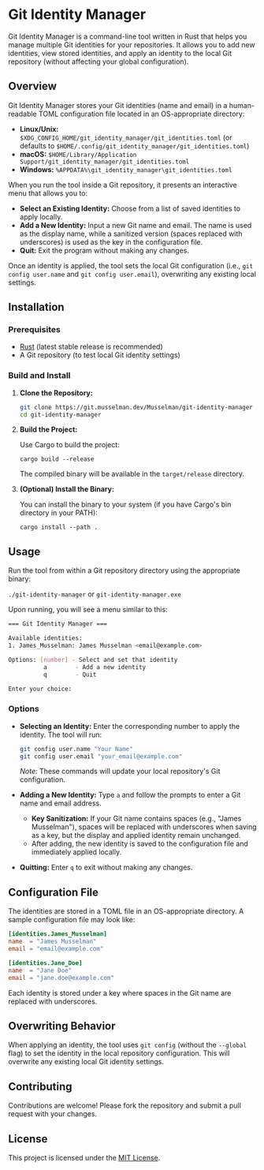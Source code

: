 # Git Identity Manager

Git Identity Manager is a command-line tool written in Rust that helps you
manage multiple Git identities for your repositories. It allows you to add new
identities, view stored identities, and apply an identity to the local Git
repository (without affecting your global configuration).

## Overview

Git Identity Manager stores your Git identities (name and email) in a
human-readable TOML configuration file located in an OS-appropriate directory:

- **Linux/Unix:** `$XDG_CONFIG_HOME/git_identity_manager/git_identities.toml`
  (or defaults to `$HOME/.config/git_identity_manager/git_identities.toml`)
- **macOS:** `$HOME/Library/Application
Support/git_identity_manager/git_identities.toml`
- **Windows:** `%APPDATA%\git_identity_manager\git_identities.toml`

When you run the tool inside a Git repository, it presents an interactive menu
that allows you to:

- **Select an Existing Identity:** Choose from a list of saved identities to
  apply locally.
- **Add a New Identity:** Input a new Git name and email. The name is used as
  the display name, while a sanitized version (spaces replaced with underscores)
  is used as the key in the configuration file.
- **Quit:** Exit the program without making any changes.

Once an identity is applied, the tool sets the local Git configuration (i.e.,
`git config user.name` and `git config user.email`), overwriting any existing
local settings.

## Installation

### Prerequisites

- [Rust](https://www.rust-lang.org/tools/install) (latest stable release is
  recommended)
- A Git repository (to test local Git identity settings)

### Build and Install

1. **Clone the Repository:**

   ```bash
   git clone https://git.musselman.dev/Musselman/git-identity-manager
   cd git-identity-manager
   ```

2. **Build the Project:**

   Use Cargo to build the project:

   `cargo build --release`

   The compiled binary will be available in the `target/release` directory.

3. **(Optional) Install the Binary:**

   You can install the binary to your system (if you have Cargo's bin directory
   in your PATH):

   `cargo install --path .`

## Usage

Run the tool from within a Git repository directory using the appropriate binary:

`./git-identity-manager` or `git-identity-manager.exe`

Upon running, you will see a menu similar to this:

```bash
=== Git Identity Manager ===

Available identities:
1. James_Musselman: James Musselman <email@example.com>

Options: [number] - Select and set that identity
          a        - Add a new identity
          q        - Quit

Enter your choice:
```

### Options

- **Selecting an Identity:** Enter the corresponding number to apply the
  identity. The tool will run:

  ```bash
  git config user.name "Your Name"
  git config user.email "your_email@example.com"
  ```

  _Note:_ These commands will update your local repository's Git configuration.

- **Adding a New Identity:** Type `a` and follow the prompts to enter a Git
  name and email address.

  - **Key Sanitization:** If your Git name contains spaces (e.g., "James
    Musselman"), spaces will be replaced with underscores when saving as a key,
    but the display and applied identity remain unchanged.
  - After adding, the new identity is saved to the configuration file and
    immediately applied locally.

- **Quitting:** Enter `q` to exit without making any changes.

## Configuration File

The identities are stored in a TOML file in an OS-appropriate directory. A
sample configuration file may look like:

```toml
[identities.James_Musselman]
name  = "James Musselman"
email = "email@example.com"

[identities.Jane_Doe]
name  = "Jane Doe"
email = "jane.doe@example.com"
```

Each identity is stored under a key where spaces in the Git name are replaced
with underscores.

## Overwriting Behavior

When applying an identity, the tool uses `git config` (without the `--global`
flag) to set the identity in the local repository configuration. This will
overwrite any existing local Git identity settings.

## Contributing

Contributions are welcome! Please fork the repository and submit a pull request
with your changes.

## License

This project is licensed under the [MIT License](LICENSE).
